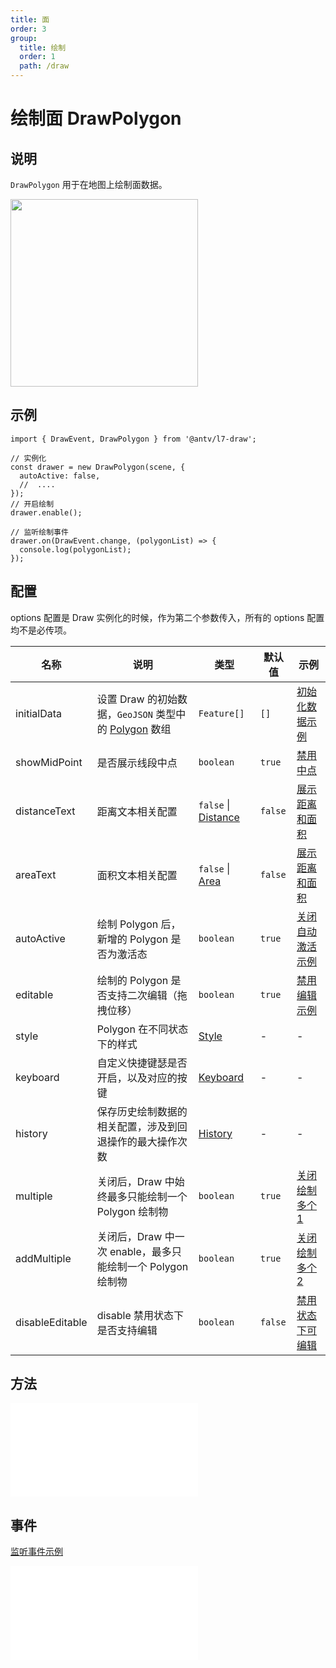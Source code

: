 ```yaml
---
title: 面
order: 3
group:
  title: 绘制
  order: 1
  path: /draw
---
```


# 绘制面 DrawPolygon

## 说明

`DrawPolygon` 用于在地图上绘制面数据。

<img src="https://gw.alipayobjects.com/mdn/rms_2591f5/afts/img/A*PEWMTJnCKcYAAAAAAAAAAAAAARQnAQ" width="300" />

## 示例

```tsx | pure
import { DrawEvent, DrawPolygon } from '@antv/l7-draw';

// 实例化
const drawer = new DrawPolygon(scene, {
  autoActive: false,
  //  ....
});
// 开启绘制
drawer.enable();

// 监听绘制事件
drawer.on(DrawEvent.change, (polygonList) => {
  console.log(polygonList);
});
```

## 配置

options 配置是 Draw 实例化的时候，作为第二个参数传入，所有的 options 配置均不是必传项。

| 名称            | 说明                                                                                                                 | 类型                                                 | 默认值  | 示例                                                                 |
| --------------- | -------------------------------------------------------------------------------------------------------------------- | ---------------------------------------------------- | ------- | -------------------------------------------------------------------- |
| initialData     | 设置 Draw 的初始数据，`GeoJSON` 类型中的 [Polygon](https://datatracker.ietf.org/doc/html/rfc7946#section-3.1.6) 数组 | `Feature[]`                                          | `[]`    | [初始化数据示例](/example/polygon/init-data)                         |
| showMidPoint    | 是否展示线段中点                                                                                                     | `boolean`                                            | `true`  | [禁用中点](/example/polygon/mid-point)                               |
| distanceText    | 距离文本相关配置                                                                                                     | `false` &#124; [Distance](/docs/super/distance#配置) | `false` | [展示距离和面积](/example/polygon/area)                              |
| areaText        | 面积文本相关配置                                                                                                     | `false` &#124; [Area](/docs/super/area#配置)         | `false` | [展示距离和面积](/example/polygon/area)                              |
| autoActive       | 绘制 Polygon 后，新增的 Polygon 是否为激活态                                                                         | `boolean`                                            | `true`  | [关闭自动激活示例](/example/polygon/auto-focus)                      |
| editable        | 绘制的 Polygon 是否支持二次编辑（拖拽位移）                                                                          | `boolean`                                            | `true`  | [禁用编辑示例](/example/polygon/editable)                            |
| style           | Polygon 在不同状态下的样式                                                                                           | [Style](/docs/super/style#配置)                      | -       | -                                                                    |
| keyboard        | 自定义快捷键瑟是否开启，以及对应的按键                                                                               | [Keyboard](/docs/super/keyboard#配置)                | -       | -                                                                    |
| history         | 保存历史绘制数据的相关配置，涉及到回退操作的最大操作次数                                                             | [History](/docs/super/history#配置)                  | -       | -                                                                    |
| multiple        | 关闭后，Draw 中始终最多只能绘制一个 Polygon 绘制物                                                                   | `boolean`                                            | `true`  | [关闭绘制多个 1](/example/polygon/multiple#始终最多绘制一个)         |
| addMultiple     | 关闭后，Draw 中一次 enable，最多只能绘制一个 Polygon 绘制物                                                          | `boolean`                                            | `true`  | [关闭绘制多个 2](/example/polygon/multiple#单次-enable-最多绘制一个) |
| disableEditable | disable 禁用状态下是否支持编辑                                                                                       | `boolean`                                            | `false` | [禁用状态下可编辑](/example/polygon/disable-editable)                |

## 方法

<embed src="../method.md"></embed>

## 事件

[监听事件示例](/example/polygon/event)

<embed src="../event.md"></embed>
